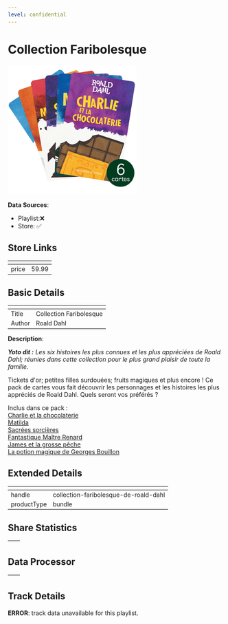 ```yaml
---
level: confidential
---
```

# Collection Faribolesque

![card_[iw4lT].png](../../img/cards/card_[iw4lT].png)

**Data Sources**: 

- Playlist:❌
- Store: ✅


## Store Links

| <!-- --> | <!-- --> |
| - | - |
| price | 59.99 |


## Basic Details

| <!-- --> | <!-- --> |
| - | - |
| Title | Collection Faribolesque |
| Author | Roald Dahl |

**Description**:

<!-- td {border: 1px solid #ccc;}br {mso-data-placement:same-cell;} -->

_**Yoto dit :** Les six histoires les plus connues et les plus appréciées de Roald Dahl; réunies dans cette collection pour le plus grand plaisir de toute la famille._

<!-- td {border: 1px solid #ccc;}br {mso-data-placement:same-cell;} -->

Tickets d'or; petites filles surdouées; fruits magiques et plus encore ! Ce pack de cartes vous fait découvrir les personnages et les histoires les plus appréciés de Roald Dahl. Quels seront vos préférés ?  
  
Inclus dans ce pack :  
 [Charlie et la chocolaterie](https://ca.yotoplay.com/products/charlie-et-la-chocolaterie)  
[Matilda](https://ca.yotoplay.com/products/matilda-fr)  
[Sacrées sorcières](https://ca.yotoplay.com/products/sacrees-sorcieres)  
[Fantastique Maître Renard](https://ca.yotoplay.com/products/fantastique-maitre-renard)  
[James et la grosse pêche](https://ca.yotoplay.com/products/james-et-la-grosse-peche)  
[La potion magique de Georges Bouillon](https://ca.yotoplay.com/products/la-potion-magique-de-georges-bouillon)


## Extended Details

| <!-- --> | <!-- --> |
| - | - |
| handle | collection-faribolesque-de-roald-dahl |
| productType | bundle |


## Share Statistics

| <!-- --> | <!-- --> |
| - | - |


## Data Processor

| <!-- --> | <!-- --> |
| - | - |


## Track Details

**ERROR**: track data unavailable for this playlist.
